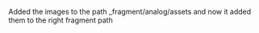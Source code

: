 Added the images to the path
_fragment/analog/assets and now it added them to the right fragment path